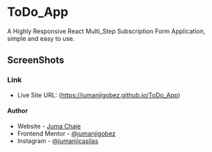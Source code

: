 # ToDo_App
A Highly Responsive React Multi_Step Subscription Form Application, simple and easy to use.

## ScreenShots


### Link
- Live Site URL: (https://jumanjigobez.github.io/ToDo_App)

#### Author
- Website - [Juma Chaje](https://www.jumanjigobez.github.io/personal_portfolio)
- Frontend Mentor - [@jumanjigobez](https://www.frontendmentor.io/profile/jumanjigobez)
- Instagram - [@jumanjicasilas](https://www.instagram.com/jumanjicasilas)
